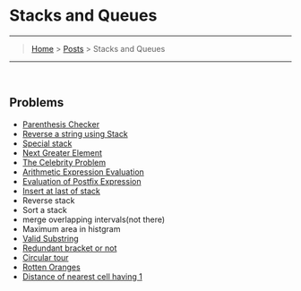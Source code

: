 # Stacks and Queues
---
> [Home](../index.md) > [Posts](../posts.md) > Stacks and Queues
---

<br>

## Problems



- [Parenthesis Checker](parenthesis_checker.cpp)
- [Reverse a string using Stack](reverse_stack_str.cpp)
- [Special stack](special_stack.cpp)
- [Next Greater Element](next_great_num.cpp)
- [The Celebrity Problem](celebrity_problem.cpp) 
- [Arithmetic Expression Evaluation](maths_operation.cpp)
- [Evaluation of Postfix Expression](postfix_operation.cpp)
- [Insert at last of stack](insert_last.cpp)
- Reverse stack
- Sort a stack
- merge overlapping intervals(not there)
- Maximum area in histgram
- [Valid Substring](valid_substring.cpp)
- [Redundant bracket or not](redundant_expression.cpp)
- [Circular tour](circular_tour.cpp)
- [Rotten Oranges](rotten_oranges.cpp)
- [Distance of nearest cell having 1](min_1_distance.cpp)


